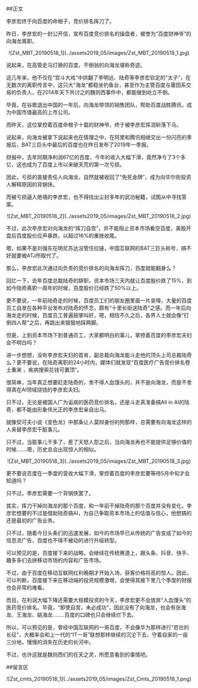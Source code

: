 ##正文

李彦宏终于向百度的命根子，竞价排名挥刀了。

昨日，李彦宏的一封公开信，宣布百度竞价排名的操盘者，被誉为“百度财神爷”的向海龙离职。

 <div align="center">![Zst_MBT_20190518_1](../assets2019_05/images/Zst_MBT_20190518_1.jpg)</div>

说起来，在高管走马灯换的百度，不倒翁的向海龙堪称奇迹。

这几年来，他不仅在“宫斗大戏”中拱翻了李明远、陆奇等李彦宏钦定的“太子”，在无数次的离职传言中，这只大“海龙”都稳坐钓鱼台，甚至作为主管百度与莆田系交易的负责人，在2014年天下共讨之的魏则西事件中，都能做到屹立不倒。

毕竟，在谷歌退出中国的一年后，向海龙带领的销售团队，帮助百度战胜腾讯，成为中国市值最高的上市公司。

而昨天，这位掌控着百度命根子十载的财神爷，终于被李彦宏挥泪斩落下马。

说起来，向海龙被拿下说起来也在情理之中，在阿里和腾讯相继交出一份闪亮的季报后，BAT三巨头中最后的百度也在昨日发布了2019年一季报。

财报中，去年同期净利润67亿的百度，今年的收入大幅下滑，竟然净亏了3个多亿，这也成为了百度上市以来破天荒的第一次亏损。

因此，亏损的直接责任人向海龙，自然就被收回了“免死金牌”，成为向华尔街投资人解释原因的背锅侠。

而被亏损逼入绝境的李彦宏，也不得找出尘封多年的武功秘籍，试图从中寻找答案。

 <div align="center">![Zst_MBT_20190518_2](../assets2019_05/images/Zst_MBT_20190518_2.jpg)</div>

不过，此次李彦宏对向海龙的“挥刀自宫”，并不能阻止资本市场看空百度，美股开盘后百度股价应声暴跌，以超过16%的重挫收尾。

嗯，如果不是刘强东在明尼苏达没管住拉链，中国互联网的BAT三巨头称号，搞不好就要被ATJ所取代了。

那么，李彦宏此次通过向负责的竞价排名的向海龙挥刀，百度就能翻身么？

回忆一下，去年百度总裁陆奇的辞职，资本市场三天内就让百度股价跌了15%，到如今陆奇离职一周年的时候，百度股价已经跌了50%以上。

更不要说，一年前陆奇走的时候，百度员工们的朋友圈里面一片哀嚎，大量的百度员工自发在各种平台发布对陆奇的怀念，颇有“十里长街送陆奇”之感。而一年后向海龙走的时候，百度员工普遍鼓掌叫好，嗯，相信不久之后，各界人士就会像“打倒四人帮”之后，再跳出来狠狠地踩两脚。

但是，上到资本市场下到普通员工，大家都明白的事儿，掌控着百度的李彦宏夫妇会不明白吗？

进一步想想，没有李彦宏夫妇的首肯，副总裁向海龙能斗走他的顶头上司总裁陆奇么？更不要说，在陆奇离职的24小时内，媒体们就发现“百度医疗广告竞价排名卷土重来 ，疾病搜索花钱可置顶”。

很简单，当年真正想要赶走陆奇的，舍不得人血馒头的，并不是向海龙，而是不舍得真在AI领域烧钱的李彦宏夫妇。

只不过，无论是被国人广为诟病的医药竞价排名，还是斗走真准备搞All in AI的陆奇，都不能由形象伟光正的李彦宏亲自出马。

就像契可夫小说《变色龙》中那条让人莫辩身份的狗那样，总需要有向海龙这样的人来替李彦宏干脏事儿。

只不过，当脏事儿干多了，惹了天怒人怨之后，当向海龙再也不能提供足够价值的时候.......嗯，历史总会出现惊人的相似。
 
 <div align="center">![Zst_MBT_20190518_3](../assets2019_05/images/Zst_MBT_20190518_3.jpg)</div>

更不要说百度在一季度的营收大幅下滑，掌控着百度的李彦宏要等待5月中旬才会知道吗？

只不过，李彦宏需要一个背锅侠罢了。

其实，挥刀干掉向海龙的那个百度，和一年前干掉陆奇的那个百度并没有变化，李彦宏想要的不过是借助陆奇搞AI，为自己争取资本市场上的估值与信心，他想搞的还是最初的广告业务。

只不过，随着今日头条们的迅速发展，如今的市场早已从传统的广告变成了如今的信息流广告，百度也不得不被动的进行升级转型。

可以预见的是，百度接下来的战略，会继续在传统赛道上，跟头条、抖音、快手、趣多多们去拼移动市场的内容和广告市场。

不过，由于百度在移动互联网红利晚期才开始入场，获客价格将高的惊人。因此，可以判断，百度接下来在移动端的投资规模激增，会使得其接下里几个季度的财报也会非常的难看。

而且，在利润大幅下降还需要大规模投资的今天，李彦宏更不会放弃“人血馒头”的医药竞价排名。毕竟，“即使自宫，未必成功”，因此没有了向海龙，也会有张海龙、王海龙、姚海龙........百度的口碑也只会继续烂下去。

所以，可以预见的是，曾经中国互联网的一哥百度，不会像华为那样进行“悲壮的长征”，大概率会和上一代的“IT一哥”联想那样继续的沉沦下去，守着自家的一亩三分地，慢慢的消失在历史的长河中。

不过，也许这就是魏则西们的在天之灵，所愿意看到的事情吧。

##留言区
 <div align="center">![Zst_cmts_20190518_1](../assets2019_05/images/Zst_Cmts_20190518_1.png)</div>